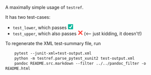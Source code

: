 A maximally simple usage of `testref`.

It has two test-cases:

-   `test_lower`, which passes
    [![](testinfo/test_str/test_lower.png)](testinfo/test_str/test_lower.html)
-   `test_upper`, which also passes
    [![](testinfo/test_str/test_upper.png)](testinfo/test_str/test_upper.html)
    (&lt;-- just kidding, it doesn't!)

To regenerate the XML test-summary file, run

``` {.bash}
    pytest --junit-xml=test-output.xml
    python -m testref.parse_pytest_xunit2 test-output.xml
    pandoc README.src.markdown --filter ../../pandoc_filter -o README.html
```
